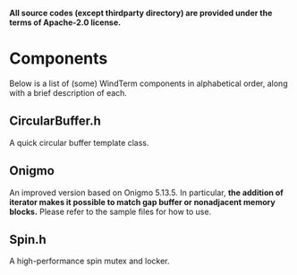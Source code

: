 **All source codes (except thirdparty directory) are provided under the terms of Apache-2.0 license.**

# Components

Below is a list of (some) WindTerm components in alphabetical order, along with a brief description of each.

## CircularBuffer.h

A quick circular buffer template class.

## Onigmo

An improved version based on Onigmo 5.13.5. In particular, **the addition of iterator makes it possible to match gap buffer or nonadjacent memory blocks.** Please refer to the sample files for how to use.

## Spin.h

A high-performance spin mutex and locker.